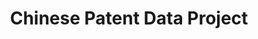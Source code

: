 ---
api_or_bulk_downloads: Bulk
description: In this project, patents from China's State Intellectual Property Office
  (SIPO) are matched to various types of companies. Matching SIPO patents to firms
  in the Annual Survey of Industrial Enterprises (ASIE) of China's National Bureau
  of Statistics.
location: https://sites.google.com/site/sipopdb/cpdp-home
record_creation_timestamp: 11/14/2020 17:20:46
shortname: chinese_patent_data
title: Chinese Patent Data Project
uuid: 2a0949bb-2f36-45a7-b4cf-109456cec21d
---